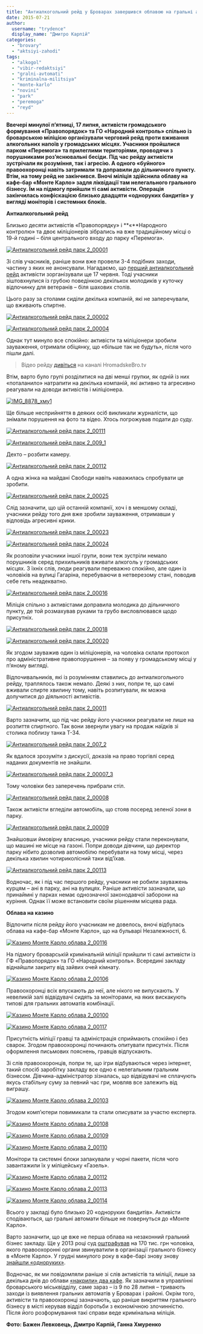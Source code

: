 ```yaml
---
title: "Антиалкогольний рейд у Броварах завершився облавою на гральні автомати в «Монте Карло»"
date: 2015-07-21
author: 
  username: "trydence"
  display_name: "Дмитро Карпій"
categories: 
  - "brovary"
  - "aktsiyi-zahodi"
tags: 
  - "alkogol"
  - "vibir-redaktsiyi"
  - "gralni-avtomati"
  - "kriminalna-militsiya"
  - "monte-karlo"
  - "novini"
  - "park"
  - "peremoga"
  - "reyd"
---
```


**Ввечері минулої п’ятниці, 17 липня, активісти громадського формування «Правопорядок» та ГО «Народний контроль» спільно із броварською міліцією організували черговий рейд проти вживання алкогольних напоїв у громадських місцях. Учасники пройшлися парком «Перемога» та прилеглими територіями, проводячи з порушниками роз’яснювальні бесіди. Під час рейду активісти зустрічали як розуміння, так і агресію. А одного «буйного» правоохоронці навіть затримали та доправили до дільничного пункту. Втім, на тому рейд не закінчився. Вночі міліція здійснила облаву на кафе-бар «Монте Карло» задля ліквідації там нелегального грального бізнесу. Їм на підмогу прийшли ті самі активісти. Операція закінчилась конфіскацією близько двадцяти «одноруких бандитів» у вигляді моніторів і системних блоків.**

**Антиалкогольний рейд**

Близько десяти активістів «Правопорядку» і **«**Народного контролю» та двоє міліціонерів зібрались на вже традиційному місці о 19-й годині – біля центрального входу до парку «Перемога».

[![Антиалкогольний рейд парк 2_00001](https://mpz.brovary.org/wp-content/uploads/2015/07/Antyalkogolnyj-rejd-park-2_00001.jpg)](https://mpz.brovary.org/wp-content/uploads/2015/07/Antyalkogolnyj-rejd-park-2_00001.jpg)

Зі слів учасників, раніше вони вже провели 3-4 подібних заходи, частину з яких не анонсували. Нагадаємо, що [перший антиалкогольний рейд](https://mpz.brovary.org/u-parku-peremoga-vidbuvsya-antyalkogolnyj-rejd/) активісти зорганізували ще 17 червня. Тоді учасники зіштовхнулися із грубою поведінкою декількох молодиків у куточку відпочинку для ветеранів – біля шахових столів.

Цього разу за столами сиділи декілька компаній, які не заперечували, що вживають спиртне.

[![Антиалкогольний рейд парк 2_00002](https://mpz.brovary.org/wp-content/uploads/2015/07/Antyalkogolnyj-rejd-park-2_00002.jpg)](https://mpz.brovary.org/wp-content/uploads/2015/07/Antyalkogolnyj-rejd-park-2_00002.jpg)

[![Антиалкогольний рейд парк 2_00004](https://mpz.brovary.org/wp-content/uploads/2015/07/Antyalkogolnyj-rejd-park-2_00004.jpg)](https://mpz.brovary.org/wp-content/uploads/2015/07/Antyalkogolnyj-rejd-park-2_00004.jpg)

Однак тут минуло все спокійно: активісти та міліціонери зробили зауваження, отримали обіцянку, що «більше так не будуть», після чого пішли далі.

> Відео рейду [дивіться](https://www.facebook.com/hromadskebro.tv/posts/1461294434193190) на каналі HromadskeBro.tv

Втім, варто було групі розділитися на дві менші групки, як одній із них «поталанило» натрапити на декілька компаній, які активно та агресивно реагували на доводи активістів і міліціонера.

[![IMG_8878_хму1](https://mpz.brovary.org/wp-content/uploads/2015/07/IMG_8878_hmu1.jpg)](https://mpz.brovary.org/wp-content/uploads/2015/07/IMG_8878_hmu1.jpg)

Ще більше несприйняття в деяких осіб викликали журналісти, що знімали порушення на фото та відео. Хтось погрожував подати до суду.

[![Антиалкогольний рейд парк 2_00111](https://mpz.brovary.org/wp-content/uploads/2015/07/Antyalkogolnyj-rejd-park-2_00111.jpg)](https://mpz.brovary.org/wp-content/uploads/2015/07/Antyalkogolnyj-rejd-park-2_00111.jpg)

[![Антиалкогольний рейд парк 2_009_1](https://mpz.brovary.org/wp-content/uploads/2015/07/Antyalkogolnyj-rejd-park-2_009_1.jpg)](https://mpz.brovary.org/wp-content/uploads/2015/07/Antyalkogolnyj-rejd-park-2_009_1.jpg)

Дехто – розбити камеру.

[![Антиалкогольний рейд парк 2_00112](https://mpz.brovary.org/wp-content/uploads/2015/07/Antyalkogolnyj-rejd-park-2_00112.jpg)](https://mpz.brovary.org/wp-content/uploads/2015/07/Antyalkogolnyj-rejd-park-2_00112.jpg)

А одна жінка на майдані Свободи навіть наважилась спробувати це зробити.

[![Антиалкогольний рейд парк 2_00025](https://mpz.brovary.org/wp-content/uploads/2015/07/Antyalkogolnyj-rejd-park-2_00025.jpg)](https://mpz.brovary.org/wp-content/uploads/2015/07/Antyalkogolnyj-rejd-park-2_00025.jpg)

Слід зазначити, що цій останній компанії, хоч і в меншому складі, учасники рейду того дня вже зробили зауваження, отримавши у відповідь агресивні крики.

[![Антиалкогольний рейд парк 2_00023](https://mpz.brovary.org/wp-content/uploads/2015/07/Antyalkogolnyj-rejd-park-2_00023.jpg)](https://mpz.brovary.org/wp-content/uploads/2015/07/Antyalkogolnyj-rejd-park-2_00023.jpg)

[![Антиалкогольний рейд парк 2_00024](https://mpz.brovary.org/wp-content/uploads/2015/07/Antyalkogolnyj-rejd-park-2_00024.jpg)](https://mpz.brovary.org/wp-content/uploads/2015/07/Antyalkogolnyj-rejd-park-2_00024.jpg)

Як розповіли учасники іншої групи, вони теж зустріли немало порушників серед прихильників вживати алкоголь у громадських місцях. З їхніх слів, люди реагували переважно спокійно, але один із чоловіків на вулиці Гагаріна, перебуваючи в нетверезому стані, поводив себе геть неадекватно.

[![Антиалкогольний рейд парк 2_00016](https://mpz.brovary.org/wp-content/uploads/2015/07/Antyalkogolnyj-rejd-park-2_00016.jpg)](https://mpz.brovary.org/wp-content/uploads/2015/07/Antyalkogolnyj-rejd-park-2_00016.jpg)

Міліція спільно з активістами доправила молодика до дільничного пункту, де той розмахував руками та грубо висловлювався щодо присутніх.

[![Антиалкогольний рейд парк 2_00018](https://mpz.brovary.org/wp-content/uploads/2015/07/Antyalkogolnyj-rejd-park-2_00018.jpg)](https://mpz.brovary.org/wp-content/uploads/2015/07/Antyalkogolnyj-rejd-park-2_00018.jpg)

[![Антиалкогольний рейд парк 2_00020](https://mpz.brovary.org/wp-content/uploads/2015/07/Antyalkogolnyj-rejd-park-2_00020.jpg)](https://mpz.brovary.org/wp-content/uploads/2015/07/Antyalkogolnyj-rejd-park-2_00020.jpg)

Як згодом зауважив один із міліціонерів, на чоловіка склали протокол про адміністративне правопорушення – за появу у громадському місці у п’яному вигляді.

Відпочивальників, які із розумінням ставились до антиалкогольного рейду, траплялось також немало. Деякі з них, попри те, що самі вживали спирте хвилину тому, навіть розпитували, як можна долучитися до діяльності активістів.

[![Антиалкогольний рейд парк 2_00011](https://mpz.brovary.org/wp-content/uploads/2015/07/Antyalkogolnyj-rejd-park-2_00011.jpg)](https://mpz.brovary.org/wp-content/uploads/2015/07/Antyalkogolnyj-rejd-park-2_00011.jpg)

Варто зазначити, що під час рейду його учасники реагували не лише на розпиття спиртного. Так вони звернули увагу на продаж наїдків зі столика поблизу танка Т-34.

[![Антиалкогольний рейд парк 2_007_2](https://mpz.brovary.org/wp-content/uploads/2015/07/Antyalkogolnyj-rejd-park-2_007_2.jpg)](https://mpz.brovary.org/wp-content/uploads/2015/07/Antyalkogolnyj-rejd-park-2_007_2.jpg)

Як вдалося зрозуміти з дискусії, доказів на право торгівлі серед наданих документів не знайшли.

[![Антиалкогольний рейд парк 2_00007_3](https://mpz.brovary.org/wp-content/uploads/2015/07/Antyalkogolnyj-rejd-park-2_00007_3.jpg)](https://mpz.brovary.org/wp-content/uploads/2015/07/Antyalkogolnyj-rejd-park-2_00007_3.jpg)

Тому чоловіки без заперечень прибрали стіл.

[![Антиалкогольний рейд парк 2_00008](https://mpz.brovary.org/wp-content/uploads/2015/07/Antyalkogolnyj-rejd-park-2_00008.jpg)](https://mpz.brovary.org/wp-content/uploads/2015/07/Antyalkogolnyj-rejd-park-2_00008.jpg)

Також активісти вгледіли автомобіль, що стояв посеред зеленої зони в парку.

[![Антиалкогольний рейд парк 2_00009](https://mpz.brovary.org/wp-content/uploads/2015/07/Antyalkogolnyj-rejd-park-2_00009.jpg)](https://mpz.brovary.org/wp-content/uploads/2015/07/Antyalkogolnyj-rejd-park-2_00009.jpg)

Знайшовши ймовірну власницю, учасники рейду стали переконувати, що машині не місце на газоні. Попри доводи дівчини, що директор парку нібито дозволив автомобілю перебувати на тому місці, через декілька хвилин чотириколісний таки від’їхав.

[![Антиалкогольний рейд парк 2_00113](https://mpz.brovary.org/wp-content/uploads/2015/07/Antyalkogolnyj-rejd-park-2_00113.jpg)](https://mpz.brovary.org/wp-content/uploads/2015/07/Antyalkogolnyj-rejd-park-2_00113.jpg)

Водночас, як і під час першого рейду, учасники не робили зауважень курцям – ані в парку, ані на вулицях. Раніше активісти зазначали, що принаймні у парках немає однозначної законодавчої заборони на куріння. Однак її може встановити своїм рішенням місцева рада.

**Облава на казино**

Відпочити після рейду його учасникам не довелось, вночі відбулась облава на кафе-бар «Монте Карло», що на бульварі Незалежності, 6.

[![Казино Монте Карло облава 2_00116](https://mpz.brovary.org/wp-content/uploads/2015/07/Kazyno-Monte-Karlo-oblava-2_00116.jpg)](https://mpz.brovary.org/wp-content/uploads/2015/07/Kazyno-Monte-Karlo-oblava-2_00116.jpg)

На підмогу броварській кримінальній міліції прийшли ті самі активісти із ГФ «Правопорядок» та ГО «Народний контроль». Всередині закладу віднайшли закриту від зайвих очей кімнату.

[![Казино Монте Карло облава 2_00106](https://mpz.brovary.org/wp-content/uploads/2015/07/Kazyno-Monte-Karlo-oblava-2_00106.jpg)](https://mpz.brovary.org/wp-content/uploads/2015/07/Kazyno-Monte-Karlo-oblava-2_00106.jpg)

Правоохоронці всіх впускають до неї, але нікого не випускають. У невеликій залі відвідувачі сидять за моніторами, на яких вискакують типові для гральних автоматів комбінації.

[![Казино Монте Карло облава 2_00100](https://mpz.brovary.org/wp-content/uploads/2015/07/Kazyno-Monte-Karlo-oblava-2_00100.jpg)](https://mpz.brovary.org/wp-content/uploads/2015/07/Kazyno-Monte-Karlo-oblava-2_00100.jpg)

[![Казино Монте Карло облава 2_00117](https://mpz.brovary.org/wp-content/uploads/2015/07/Kazyno-Monte-Karlo-oblava-2_00117.jpg)](https://mpz.brovary.org/wp-content/uploads/2015/07/Kazyno-Monte-Karlo-oblava-2_00117.jpg)

Присутність міліції гравці та адміністрація сприймають спокійно і без сварок. Згодом правоохоронці починають опитувати присутніх. Після оформлення письмових пояснень, гравців відпускають.

Зі слів правоохоронців, попри те, що ігри відбуваються через інтернет, такий спосіб заробітку закладу все одно є нелегальним гральним бізнесом. Дівчина-адміністратор зізналась, що відвідувачі не сплачують якусь стабільну суму за певний час гри, мовляв все залежить від виграшу.

[![Казино Монте Карло облава 2_00103](https://mpz.brovary.org/wp-content/uploads/2015/07/Kazyno-Monte-Karlo-oblava-2_00103.jpg)](https://mpz.brovary.org/wp-content/uploads/2015/07/Kazyno-Monte-Karlo-oblava-2_00103.jpg)

Згодом комп’ютери повимикали та стали описувати за участю експерта.

[![Казино Монте Карло облава 2_00108](https://mpz.brovary.org/wp-content/uploads/2015/07/Kazyno-Monte-Karlo-oblava-2_00108.jpg)](https://mpz.brovary.org/wp-content/uploads/2015/07/Kazyno-Monte-Karlo-oblava-2_00108.jpg)

[![Казино Монте Карло облава 2_00109](https://mpz.brovary.org/wp-content/uploads/2015/07/Kazyno-Monte-Karlo-oblava-2_00109.jpg)](https://mpz.brovary.org/wp-content/uploads/2015/07/Kazyno-Monte-Karlo-oblava-2_00109.jpg)

[![Казино Монте Карло облава 2_00110](https://mpz.brovary.org/wp-content/uploads/2015/07/Kazyno-Monte-Karlo-oblava-2_00110.jpg)](https://mpz.brovary.org/wp-content/uploads/2015/07/Kazyno-Monte-Karlo-oblava-2_00110.jpg)

Монітори та системні блоки запакували у чорні пакети, після чого завантажили їх у міліцейську «Газель».

[![Казино Монте Карло облава 2_00112](https://mpz.brovary.org/wp-content/uploads/2015/07/Kazyno-Monte-Karlo-oblava-2_00112.jpg)](https://mpz.brovary.org/wp-content/uploads/2015/07/Kazyno-Monte-Karlo-oblava-2_00112.jpg)

[![Казино Монте Карло облава 2_00113](https://mpz.brovary.org/wp-content/uploads/2015/07/Kazyno-Monte-Karlo-oblava-2_00113.jpg)](https://mpz.brovary.org/wp-content/uploads/2015/07/Kazyno-Monte-Karlo-oblava-2_00113.jpg)

[![Казино Монте Карло облава 2_00114](https://mpz.brovary.org/wp-content/uploads/2015/07/Kazyno-Monte-Karlo-oblava-2_00114.jpg)](https://mpz.brovary.org/wp-content/uploads/2015/07/Kazyno-Monte-Karlo-oblava-2_00114.jpg)

Всього у закладі було близько 20 «одноруких бандитів». Активісти сподіваються, що гральні автомати більше не повернуться до «Монте Карло».

Варто зазначити, що це вже не перша облава на незаконний гральний бізнес закладу. Ще у 2013 році суд [оштрафував](https://mpz.brovary.org/sud-oshtrafuvav-organizatora-gralnogo-biznesu-v-kafe-monte-karlo-na-170-tis-grn/) на 170 тис. грн чоловіка, якого правоохоронні органи звинуватили в організації грального бізнесу в «Монте Карло». У грудні минулого року в кафе-барі знову знову [знайшли «одноруких»](https://mpz.brovary.org/ful-hauz-v-monte-karlo-militsiya-prodovzhuye-viluchati-igrovi-avtomati-z-nezakonnih-kazino/).

Водночас, як ми повідомляли раніше зі слів активістів та міліції, лише за декілька днів до облави [«накрили» два кафе](https://mpz.brovary.org/u-kafe-orhideya-vyyavyly-igrovi-avtomaty-u-brovarah-tryvaye-polyuvannya-na-odnorukyh/). Як зазначили в управлінні броварського міськвідділу, саме зараз – із 9 по 28 липня – тривають заходи із виявлення гральних автоматів у Броварах і районі. Окрім того, активісти та правоохоронці зазначають, що раніше викриттям грального бізнесу в місті керував відділ боротьби з економічною злочинністю. Після його розформування такі справи веде кримінальна міліція.

**Фото: Бажен Левковець, Дмитро Карпій, Ганна Хмуренко**

